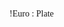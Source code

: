---
---
<link href="https://css.fonts.pc-cdn.eu/css-cnc/?family=EuroPlate" rel="stylesheet" type="text/css" nonce="" />

<p class='family'
 style='font-family:"EuroPlate"' 
 align='left'>!Euro : Plate </p>
